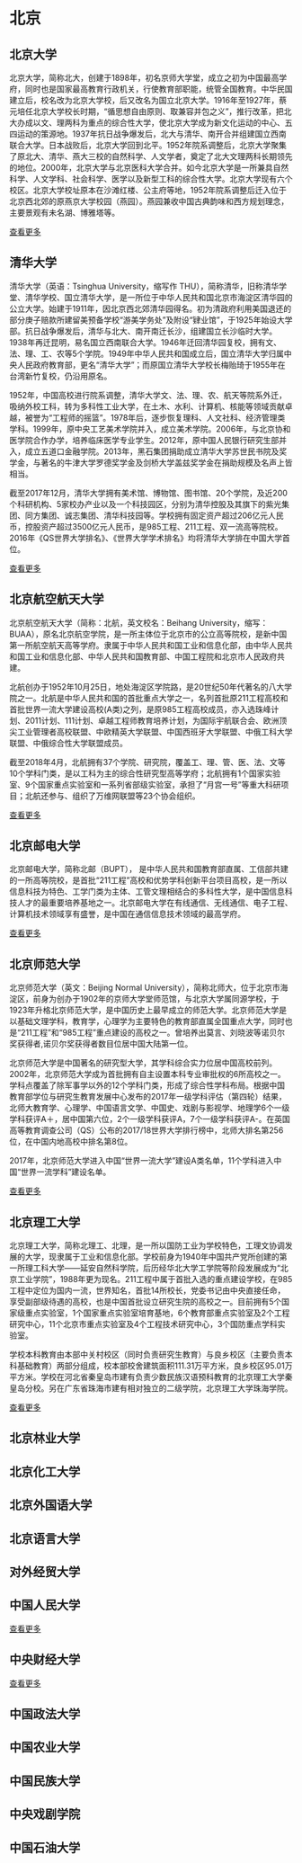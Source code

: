 # 北京


## 北京大学
北京大学，简称北大，创建于1898年，初名京师大学堂，成立之初为中国最高学府，同时也是国家最高教育行政机关，行使教育部职能，统管全国教育。中华民国建立后，校名改为北京大学校，后又改名为国立北京大学。1916年至1927年，蔡元培任北京大学校长时期，“循思想自由原则、取兼容并包之义”，推行改革，把北大办成以文、理两科为重点的综合性大学，使北京大学成为新文化运动的中心、五四运动的策源地。1937年抗日战争爆发后，北大与清华、南开合并组建国立西南联合大学。日本战败后，北京大学回到北平。1952年院系调整后，北京大学聚集了原北大、清华、燕大三校的自然科学、人文学者，奠定了北大文理两科长期领先的地位。2000年，北京大学与北京医科大学合并。如今北京大学是一所兼具自然科学、人文学科、社会科学、医学以及新型工科的综合性大学。北京大学现有六个校区。北京大学校址原本在沙滩红楼、公主府等地，1952年院系调整后迁入位于北京西北郊的原燕京大学校园（燕园）。燕园兼收中国古典韵味和西方规划理念，主要景观有未名湖、博雅塔等。  

[查看更多](../pku/)

## 清华大学
清华大学（英语：Tsinghua University，缩写作 THU），简称清华，旧称清华学堂、清华学校、国立清华大学，是一所位于中华人民共和国北京市海淀区清华园的公立大学。始建于1911年，因北京西北郊清华园得名。初为清政府利用美国退还的部分庚子赔款所建留美预备学校“游美学务处”及附设“肄业馆”，于1925年始设大学部。抗日战争爆发后，清华与北大、南开南迁长沙，组建国立长沙临时大学。1938年再迁昆明，易名国立西南联合大学。1946年迁回清华园复校，拥有文、法、理、工、农等5个学院。1949年中华人民共和国成立后，国立清华大学归属中央人民政府教育部，更名“清华大学”；而原国立清华大学校长梅贻琦于1955年在台湾新竹复校，仍沿用原名。

1952年，中国高校进行院系调整，清华大学文、法、理、农、航天等院系外迁，吸纳外校工科，转为多科性工业大学，在土木、水利、计算机、核能等领域贡献卓越，被誉为“工程师的摇篮”。1978年后，逐步恢复理科、人文社科、经济管理类学科。1999年，原中央工艺美术学院并入，成立美术学院。2006年，与北京协和医学院合作办学，培养临床医学专业学生。2012年，原中国人民银行研究生部并入，成立五道口金融学院。2013年，黑石集团捐助成立清华大学苏世民书院及奖学金，与著名的牛津大学罗德奖学金及剑桥大学盖兹奖学金在捐助规模及名声上皆相当。

截至2017年12月，清华大学拥有美术馆、博物馆、图书馆、20个学院，及近200个科研机构、5家校办产业以及一个科技园区，分别为清华控股及其旗下的紫光集团、同方集团、诚志集团、清华科技园等。学校拥有固定资产超过206亿元人民币，控股资产超过3500亿元人民币，是985工程、211工程、双一流高等院校。2016年《QS世界大学排名》、《世界大学学术排名》均将清华大学排在中国大学首位。  

[查看更多](../thu/)

## 北京航空航天大学
北京航空航天大学（简称：北航，英文校名：Beihang University，缩写：BUAA），原名北京航空学院，是一所主体位于北京市的公立高等院校，是新中国第一所航空航天高等学府。隶属于中华人民共和国工业和信息化部，由中华人民共和国工业和信息化部、中华人民共和国教育部、中国工程院和北京市人民政府共建。

北航创办于1952年10月25日，地处海淀区学院路，是20世纪50年代著名的八大学院之一。北航是中华人民共和国的首批重点大学之一，名列首批原211工程高校和首批世界一流大学建设高校(A类)之列，是原985工程高校成员，亦入选珠峰计划、2011计划、111计划、卓越工程师教育培养计划，为国际宇航联合会、欧洲顶尖工业管理者高校联盟、中欧精英大学联盟、中国西班牙大学联盟、中俄工科大学联盟、中俄综合性大学联盟成员。

截至2018年4月，北航拥有37个学院、研究院，覆盖工、理、管、医、法、文等10个学科门类，是以工科为主的综合性研究型高等学府；北航拥有1个国家实验室、9个国家重点实验室和一系列省部级实验室，承担了“月宫一号”等重大科研项目；北航还参与、组织了万维网联盟等23个协会组织。  

[查看更多](../buaa/)

## 北京邮电大学
北京邮电大学，简称北邮（BUPT）， 是中华人民共和国教育部直属、工信部共建的一所高等院校，是首批“211工程”高校和优势学科创新平台项目高校，是一所以信息科技为特色、工学门类为主体、工管文理相结合的多科性大学，是中国信息科技人才的最重要培养基地之一。北京邮电大学在有线通信、无线通信、电子工程、计算机技术领域享有盛誉，是中国在通信信息技术领域的最高学府。

[查看更多](../bupt/)

## 北京师范大学

北京师范大学（英文：Beijing Normal University），简称北师大，位于北京市海淀区，前身为创办于1902年的京师大学堂师范馆，与北京大学属同源学校，于1923年升格北京师范大学，是中国历史上最早成立的师范大学。北京师范大学是以基础文理学科，教育学，心理学为主要特色的教育部直属全国重点大学，同时也是“211工程”和“985工程”重点建设的高校之一。曾培养出莫言、刘晓波等诺贝尔奖获得者,诺贝尔奖获得者数目位居中国大陆第一位。

北京师范大学是中国著名的研究型大学，其学科综合实力位居中国高校前列。2002年，北京师范大学成为首批拥有自主设置本科专业审批权的6所高校之一。学科点覆盖了除军事学以外的12个学科门类，形成了综合性学科布局。根据中国教育部学位与研究生教育发展中心发布的2017年一级学科评估（第四轮）结果，北师大教育学、心理学、中国语言文学、中国史、戏剧与影视学、地理学6个一级学科获评A＋，居中国第六位，2个一级学科获评A，7个一级学科获评A-。在英国高等教育调查公司（QS）公布的2017/18世界大学排行榜中，北师大排名第256位，在中国内地高校中排名第8位。

2017年，北京师范大学进入中国“世界一流大学”建设A类名单，11个学科进入中国“世界一流学科”建设名单。

[查看更多](../bnu/)

## 北京理工大学

北京理工大学，简称北理工、北理，是一所以国防工业为学校特色，工理文协调发展的大学，现隶属于工业和信息化部。学校前身为1940年中国共产党所创建的第一所理工科大学——延安自然科学院，后历经华北大学工学院等阶段发展成为“北京工业学院”，1988年更为现名。211工程中属于首批入选的重点建设学校，在985工程中定位为国内一流，世界知名，首批14所校长，党委书记由中央直接任命，享受副部级待遇的高校，也是中国首批设立研究生院的高校之一。目前拥有5个国家级重点实验室，1个国家重点实验室培育基地，6个教育部重点实验室及2个工程研究中心，11个北京市重点实验室及4个工程技术研究中心，3个国防重点学科实验室。

学校本科教育由本部中关村校区（同时负责研究生教育）与良乡校区（主要负责本科基础教育）两部分组成，校本部校舍建筑面积111.31万平方米，良乡校区95.01万平方米。学校在河北省秦皇岛市建有负责少数民族汉语预科教育的北京理工大学秦皇岛分校。另在广东省珠海市建有相对独立的二级学院，北京理工大学珠海学院。

[查看更多](../bit/)

## 北京林业大学

## 北京化工大学

## 北京外国语大学

## 北京语言大学

## 对外经贸大学

## 中国人民大学
[查看更多](../ruc/)

## 中央财经大学
[查看更多](../cufe/)

## 中国政法大学

## 中国农业大学

## 中国民族大学

## 中央戏剧学院

## 中国石油大学

